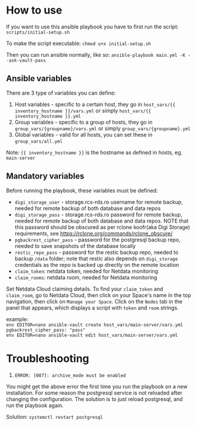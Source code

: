 # How to use

If you want to use this ansible playbook you have to first run the script: `scripts/initial-setup.sh`

To make the script executable:
`chmod u+x initial-setup.sh`

Then you can run ansible normally, like so:
`ansible-playbook main.yml -K --ask-vault-pass`

## Ansible variables

There are 3 type of variables you can define:

1. Host variables - specific to a certain host, they go in 
`host_vars/{{ inventory_hostname }}/vars.yml` or simply `host_vars/{{ inventory_hostname }}.yml`
2. Group variables - specific to a group of hosts, they go in 
`group_vars/{groupname}/vars.yml` or simply `group_vars/{groupname}.yml`
3. Global variables - valid for all hosts, you can set these in `group_vars/all.yml`

Note: `{{ inventory_hostname }}` is the hostname as defined in hosts, eg. `main-server`

## Mandatory variables

Before running the playbook, these variables must be defined:

- `digi_storage_user` - storage.rcs-rds.ro username for remote backup, needed for remote backup of both database and data repos
- `digi_storage_pass` - storage.rcs-rds.ro password for remote backup, needed for remote backup of both database and data repos.
NOTE that this password should be obscured as per rclone koofr(aka Digi Storage) requirements, see https://rclone.org/commands/rclone_obscure/
- `pgbackrest_cipher_pass` - password for the postgresql backup repo, needed to save snapshots of the database locally
- `restic_repo_pass` - password for the restic backup repo, needed to backup `/data` folder; note that 
restic also depends on `digi_storage` credentials as the repo is backed up directly on the remote location
- `claim_token`: netdata token, needed for Netdata monitoring
- `claim_rooms`: netdata room, needed for Netdata monitoring

Set Netdata Cloud claiming details. To find your `claim_token` and
`claim_room`, go to Netdata Cloud, then click on your Space's name in the top
navigation, then click on `Manage your Space`. Click on the `Nodes` tab in the
panel that appears, which displays a script with `token` and `room` strings.

example: <br>
`env EDITOR=nano ansible-vault create host_vars/main-server/vars.yml` <br>
`pgbackrest_cipher_pass: "pass"` <br>
`env EDITOR=nano ansible-vault edit host_vars/main-server/vars.yml` <br>

# Troubleshooting

1. `ERROR: [087]: archive_mode must be enabled`

You might get the above error the first time you run the playbook on a new installation. For some reason the postgresql service is not reloaded after changing the configuration. The solution is to just reload postgresql, and run the playbook again.

Solution: `systemctl restart postgresql`